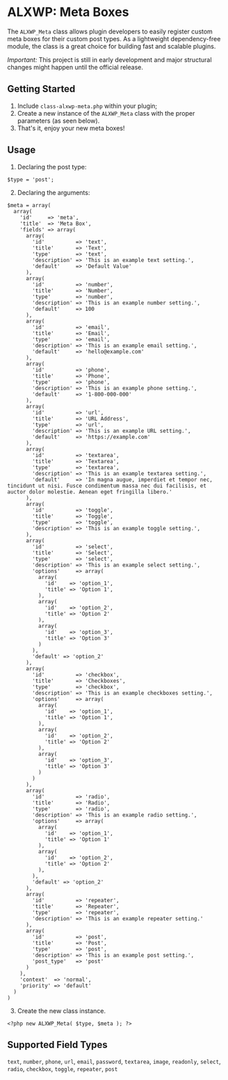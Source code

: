 # ALXWP: Meta Boxes

The `ALXWP_Meta` class allows plugin developers to easily register custom meta boxes for their custom post types. As a lightweight dependency-free module, the class is a great choice for building fast and scalable plugins.

*Important:* This project is still in early development and major structural changes might happen until the official release.

## Getting Started

1. Include `class-alxwp-meta.php` within your plugin;
2. Create a new instance of the `ALXWP_Meta` class with the proper parameters (as seen below).
3. That's it, enjoy your new meta boxes!

## Usage

1. Declaring the post type: 
```
$type = 'post';
```

2. Declaring the arguments: 
```
$meta = array(
  array(
    'id'     => 'meta',
    'title'  => 'Meta Box',
    'fields' => array(
      array(
        'id'          => 'text',
        'title'       => 'Text',
        'type'        => 'text',
        'description' => 'This is an example text setting.',
        'default'     => 'Default Value'
      ),
      array(
        'id'          => 'number',
        'title'       => 'Number',
        'type'        => 'number',
        'description' => 'This is an example number setting.',
        'default'     => 100
      ),
      array(
        'id'          => 'email',
        'title'       => 'Email',
        'type'        => 'email',
        'description' => 'This is an example email setting.',
        'default'     => 'hello@example.com'
      ),
      array(
        'id'          => 'phone',
        'title'       => 'Phone',
        'type'        => 'phone',
        'description' => 'This is an example phone setting.',
        'default'     => '1-800-000-000'
      ),
      array(
        'id'          => 'url',
        'title'       => 'URL Address',
        'type'        => 'url',
        'description' => 'This is an example URL setting.',
        'default'     => 'https://example.com'
      ),
      array(
        'id'          => 'textarea',
        'title'       => 'Textarea',
        'type'        => 'textarea',
        'description' => 'This is an example textarea setting.',
        'default'     => 'In magna augue, imperdiet et tempor nec, tincidunt ut nisi. Fusce condimentum massa nec dui facilisis, et auctor dolor molestie. Aenean eget fringilla libero.'
      ),
      array(
        'id'          => 'toggle',
        'title'       => 'Toggle',
        'type'        => 'toggle',
        'description' => 'This is an example toggle setting.',
      ),
      array(
        'id'          => 'select',
        'title'       => 'Select',
        'type'        => 'select',
        'description' => 'This is an example select setting.',
        'options'     => array(
          array(
            'id'    => 'option_1',
            'title' => 'Option 1',
          ),
          array(
            'id'    => 'option_2',
            'title' => 'Option 2'
          ),
          array(
            'id'    => 'option_3',
            'title' => 'Option 3'
          )
        ),
        'default' => 'option_2'
      ),
      array(
        'id'          => 'checkbox',
        'title'       => 'Checkboxes',
        'type'        => 'checkbox',
        'description' => 'This is an example checkboxes setting.',
        'options'     => array(
          array(
            'id'    => 'option_1',
            'title' => 'Option 1',
          ),
          array(
            'id'    => 'option_2',
            'title' => 'Option 2'
          ),
          array(
            'id'    => 'option_3',
            'title' => 'Option 3'
          )
        )
      ),
      array(
        'id'          => 'radio',
        'title'       => 'Radio',
        'type'        => 'radio',
        'description' => 'This is an example radio setting.',
        'options'     => array(
          array(
            'id'    => 'option_1',
            'title' => 'Option 1'
          ),
          array(
            'id'    => 'option_2',
            'title' => 'Option 2'
          ),
        ),
        'default' => 'option_2'
      ),
      array(
        'id'          => 'repeater',
        'title'       => 'Repeater',
        'type'        => 'repeater',
        'description' => 'This is an example repeater setting.'
      ),
      array(
        'id'          => 'post',
        'title'       => 'Post',
        'type'        => 'post',
        'description' => 'This is an example post setting.',
        'post_type'   => 'post'
      )
    ),
    'context'  => 'normal',
    'priority' => 'default'
  )
)
```

3. Create the new class instance.
```
<?php new ALXWP_Meta( $type, $meta ); ?>
```

## Supported Field Types

`text`, `number`, `phone`, `url`, `email`, `password`, `textarea`, `image`, `readonly`, `select`, `radio`, `checkbox`, `toggle`, `repeater`, `post`
